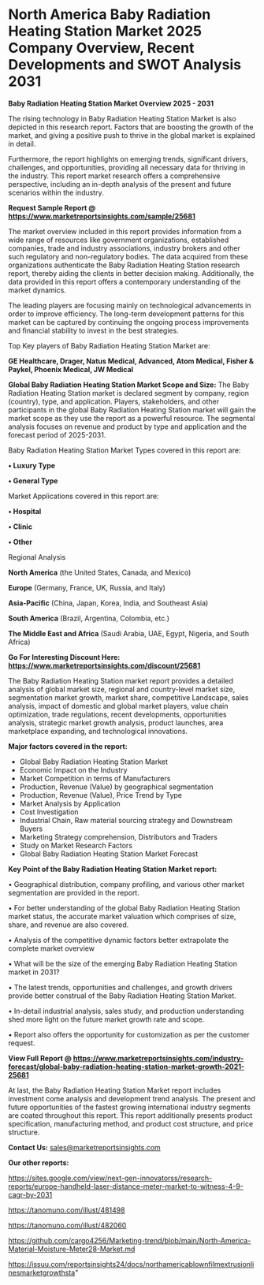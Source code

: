 # North America Baby Radiation Heating Station Market 2025 Company Overview, Recent Developments and SWOT Analysis 2031

<Strong> Baby Radiation Heating Station Market Overview 2025 - 2031</strong>

The rising technology in Baby Radiation Heating Station Market is also depicted in this research report. Factors that are boosting the growth of the market, and giving a positive push to thrive in the global market is explained in detail.

Furthermore, the report highlights on emerging trends, significant drivers, challenges, and opportunities, providing all necessary data for thriving in the industry. This report market research offers a comprehensive perspective, including an in-depth analysis of the present and future scenarios within the industry.

<strong>Request Sample Report @ <a href=https://www.marketreportsinsights.com/sample/25681>https://www.marketreportsinsights.com/sample/25681</a></strong>

The market overview included in this report provides information from a wide range of resources like government organizations, established companies, trade and industry associations, industry brokers and other such regulatory and non-regulatory bodies. The data acquired from these organizations authenticate the Baby Radiation Heating Station research report, thereby aiding the clients in better decision making. Additionally, the data provided in this report offers a contemporary understanding of the market dynamics.

The leading players are focusing mainly on technological advancements in order to improve efficiency. The long-term development patterns for this market can be captured by continuing the ongoing process improvements and financial stability to invest in the best strategies.

Top Key players of Baby Radiation Heating Station Market are:

<strong>GE Healthcare, Drager, Natus Medical, Advanced, Atom Medical, Fisher & Paykel, Phoenix Medical, JW Medical</strong>

<strong><b>Global Baby Radiation Heating Station Market Scope and Size:</b></strong>
The Baby Radiation Heating Station market is declared segment by company, region (country), type, and application. Players, stakeholders, and other participants in the global Baby Radiation Heating Station market will gain the market scope as they use the report as a powerful resource. The segmental analysis focuses on revenue and product by type and application and the forecast period of 2025-2031.

Baby Radiation Heating Station Market Types covered in this report are:

<strong>• Luxury Type

• General Type</strong>

Market Applications covered in this report are:

<strong>• Hospital

• Clinic

• Other</strong> 

Regional Analysis

<strong>North America</strong> (the United States, Canada, and Mexico)

<strong>Europe</strong> (Germany, France, UK, Russia, and Italy)

<strong>Asia-Pacific</strong> (China, Japan, Korea, India, and Southeast Asia)

<strong>South America</strong> (Brazil, Argentina, Colombia, etc.)

<strong>The Middle East and Africa</strong> (Saudi Arabia, UAE, Egypt, Nigeria, and South Africa)

<strong>Go For Interesting Discount Here: <a href=https://www.marketreportsinsights.com/discount/25681>https://www.marketreportsinsights.com/discount/25681</a></strong>

The Baby Radiation Heating Station market report provides a detailed analysis of global market size, regional and country-level market size, segmentation market growth, market share, competitive Landscape, sales analysis, impact of domestic and global market players, value chain optimization, trade regulations, recent developments, opportunities analysis, strategic market growth analysis, product launches, area marketplace expanding, and technological innovations.

<strong><b>Major factors covered in the report:</b></strong>
<ul>
  <li>Global Baby Radiation Heating Station Market </li>
  <li>Economic Impact on the Industry</li>
  <li>Market Competition in terms of Manufacturers</li>
  <li>Production, Revenue (Value) by geographical segmentation</li>
  <li>Production, Revenue (Value), Price Trend by Type</li>
  <li>Market Analysis by Application</li>
  <li>Cost Investigation</li>
  <li>Industrial Chain, Raw material sourcing strategy and Downstream Buyers</li>
  <li>Marketing Strategy comprehension, Distributors and Traders</li>
  <li>Study on Market Research Factors</li>
  <li>Global Baby Radiation Heating Station Market Forecast</li>
</ul>

<strong><b>Key Point of the Baby Radiation Heating Station Market report:</b></strong>

• Geographical distribution, company profiling, and various other market segmentation are provided in the report.

• For better understanding of the global Baby Radiation Heating Station market status, the accurate market valuation which comprises of size, share, and revenue are also covered.

• Analysis of the competitive dynamic factors better extrapolate the complete market overview

• What will be the size of the emerging Baby Radiation Heating Station market in 2031?

• The latest trends, opportunities and challenges, and growth drivers provide better construal of the Baby Radiation Heating Station Market.

• In-detail industrial analysis, sales study, and production understanding shed more light on the future market growth rate and scope.

• Report also offers the opportunity for customization as per the customer request.

<strong><b>View Full Report @ <a href=https://www.marketreportsinsights.com/industry-forecast/global-baby-radiation-heating-station-market-growth-2021-25681>https://www.marketreportsinsights.com/industry-forecast/global-baby-radiation-heating-station-market-growth-2021-25681</a></b></strong>


At last, the Baby Radiation Heating Station Market report includes investment come analysis and development trend analysis. The present and future opportunities of the fastest growing international industry segments are coated throughout this report. This report additionally presents product specification, manufacturing method, and product cost structure, and price structure.

<strong>Contact Us:</strong>
sales@marketreportsinsights.com

<strong>Our other reports:</strong>

<a href=https://sites.google.com/view/next-gen-innovatorss/research-reports/europe-handheld-laser-distance-meter-market-to-witness-4-9-cagr-by-2031>https://sites.google.com/view/next-gen-innovatorss/research-reports/europe-handheld-laser-distance-meter-market-to-witness-4-9-cagr-by-2031</a>

<a href=https://tanomuno.com/illust/481498>https://tanomuno.com/illust/481498</a>

<a href=https://tanomuno.com/illust/482060>https://tanomuno.com/illust/482060</a>

<a href=https://github.com/cargo4256/Marketing-trend/blob/main/North-America-Material-Moisture-Meter28-Market.md>https://github.com/cargo4256/Marketing-trend/blob/main/North-America-Material-Moisture-Meter28-Market.md</a>

<a href=https://issuu.com/reportsinsights24/docs/northamericablownfilmextrusionlinesmarketgrowthsta>https://issuu.com/reportsinsights24/docs/northamericablownfilmextrusionlinesmarketgrowthsta</a>"
